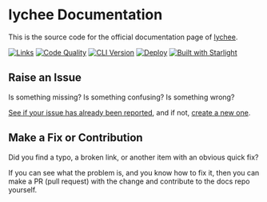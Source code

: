 # lychee Documentation

This is the source code for the official documentation page of [lychee](https://github.com/lycheeverse/lychee/).

[![Links](https://github.com/lycheeverse/lycheeverse.github.io/actions/workflows/check-links.yml/badge.svg)](https://github.com/lycheeverse/lycheeverse.github.io/actions/workflows/check-links.yml)
[![Code Quality](https://github.com/lycheeverse/lycheeverse.github.io/actions/workflows/check-code-quality.yml/badge.svg)](https://github.com/lycheeverse/lycheeverse.github.io/actions/workflows/check-code-quality.yml)
[![CLI Version](https://github.com/lycheeverse/lycheeverse.github.io/actions/workflows/check-cli-version.yml/badge.svg)](https://github.com/lycheeverse/lycheeverse.github.io/actions/workflows/check-cli-version.yml)
[![Deploy](https://github.com/lycheeverse/lycheeverse.github.io/actions/workflows/deploy.yml/badge.svg)](https://github.com/lycheeverse/lycheeverse.github.io/actions/workflows/deploy.yml)
[![Built with Starlight](https://astro.badg.es/v2/built-with-starlight/tiny.svg)](https://starlight.astro.build)

## Raise an Issue

Is something missing?
Is something confusing?
Is something wrong?

[See if your issue has already been reported](https://github.com/lycheeverse/lycheeverse.github.io/issues), and if not, [create a new one](https://github.com/lycheeverse/lycheeverse.github.io/issues/new/choose).

## Make a Fix or Contribution

Did you find a typo, a broken link, or another item with an obvious quick fix?

If you can see what the problem is, and you know how to fix it, then you can make a PR (pull request) with the change and contribute to the docs repo yourself.
